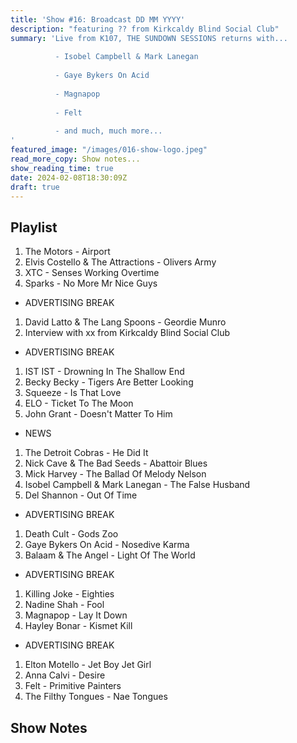 ```yaml
---
title: 'Show #16: Broadcast DD MM YYYY'
description: "featuring ?? from Kirkcaldy Blind Social Club"
summary: 'Live from K107, THE SUNDOWN SESSIONS returns with...
 
          - Isobel Campbell & Mark Lanegan 
                    
          - Gaye Bykers On Acid 
          
          - Magnapop
          
          - Felt
          
          - and much, much more...
'
featured_image: "/images/016-show-logo.jpeg"
read_more_copy: Show notes...
show_reading_time: true
date: 2024-02-08T18:30:09Z
draft: true
---
```


## Playlist

1. The Motors - Airport
2. Elvis Costello & The Attractions - Olivers Army
3. XTC - Senses Working Overtime
4. Sparks - No More Mr Nice Guys

- ADVERTISING BREAK

1. David Latto & The Lang Spoons - Geordie Munro
2. Interview with xx from Kirkcaldy Blind Social Club

- ADVERTISING BREAK

1. IST IST - Drowning In The Shallow End
2. Becky Becky - Tigers Are Better Looking
3. Squeeze - Is That Love
4. ELO - Ticket To The Moon
5. John Grant - Doesn't Matter To Him

- NEWS

1. The Detroit Cobras - He Did It
2. Nick Cave & The Bad Seeds - Abattoir Blues
3. Mick Harvey - The Ballad Of Melody Nelson
4. Isobel Campbell & Mark Lanegan - The False Husband
5. Del Shannon - Out Of Time

- ADVERTISING BREAK

1. Death Cult - Gods Zoo
2. Gaye Bykers On Acid - Nosedive Karma
3. Balaam & The Angel - Light Of The World

- ADVERTISING BREAK

1. Killing Joke - Eighties
2. Nadine Shah - Fool
3. Magnapop - Lay It Down
4. Hayley Bonar - Kismet Kill

- ADVERTISING BREAK

1. Elton Motello - Jet Boy Jet Girl
2. Anna Calvi - Desire
3. Felt - Primitive Painters
4. The Filthy Tongues - Nae Tongues

## Show Notes